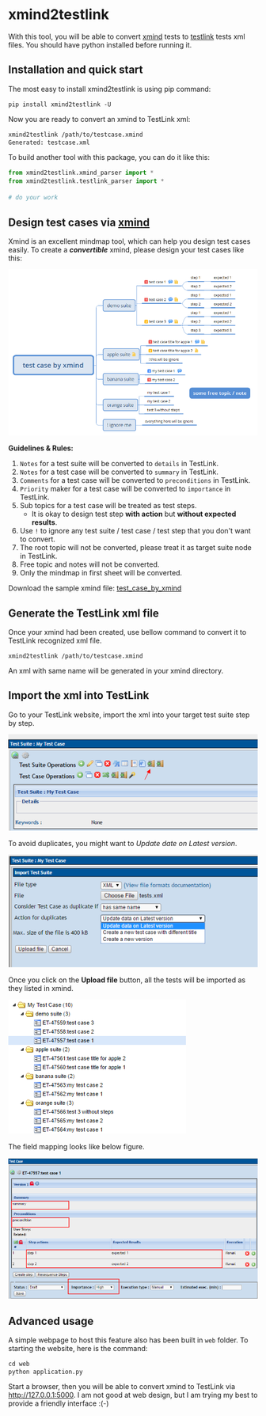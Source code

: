 # xmind2testlink

With this tool, you will be able to convert [xmind](https://www.xmind.net/) tests to [testlink](http://www.testlink.org/) tests xml files. You should have python installed before running it.

## Installation and quick start

The most easy to install xmind2testlink is using pip command:

```
pip install xmind2testlink -U
```

Now you are ready to convert an xmind to TestLink xml:

```
xmind2testlink /path/to/testcase.xmind
Generated: testcase.xml
```

To build another tool with this package, you can do it like this:

```python
from xmind2testlink.xmind_parser import *
from xmind2testlink.testlink_parser import *

# do your work
```



## Design test cases via [xmind](https://www.xmind.net/)

Xmind is an excellent mindmap tool, which can help you design test cases easily.  To create a ***convertible*** xmind, please design your test cases like this:

![test_case_by_xmind](doc/test_case_by_xmind.png)

**Guidelines & Rules:**

1. `Notes` for a test suite will be converted to `details` in TestLink.
2. `Notes` for a test case will be converted to `summary` in TestLink.
3. `Comments` for a test case will be converted to `preconditions` in TestLink.
4. `Priority` maker for a test case will be converted to `importance` in TestLink.
5. Sub topics for a test case will be treated as test steps.
   - It is okay to design test step **with action** but **without expected results**.
6. Use `!` to ignore any test suite / test case / test step that you don't want to convert.
7. The root topic will not be converted, please treat it as target suite node in TestLink.
8. Free topic and notes will not be converted.
9. Only the mindmap in first sheet will be converted.

Download the sample xmind file: [test_case_by_xmind](doc/test_case_by_xmind.xmind)

## Generate the TestLink xml file

Once your xmind had been created, use bellow command to convert it to TestLink recognized xml file.

```shell
xmind2testlink /path/to/testcase.xmind
```

An xml with same name will be generated in your xmind directory.

## Import the xml into TestLink

Go to your TestLink website, import the xml into your target test suite step by step.

![testlink_import_1](doc/testlink_import_1.png)

To avoid duplicates, you might want to *Update date on Latest version*.

![testlink_import_2](doc/testlink_import_2.png)

Once you click on the **Upload file** button, all the tests will be imported as they listed in xmind.

![testlink_import_3](doc/testlink_import_3.png)

The field mapping looks like below figure.

![testlink_import_4](doc/testlink_import_4.png)

## Advanced usage

A simple webpage to host this feature also has been built in  `web` folder. To starting the website, here is the command:

```shell
cd web
python application.py
```

Start a browser, then you will be able to convert xmind to TestLink via http://127.0.0.1:5000. I am not good at web design, but I am trying my best to provide a friendly interface :(-)
